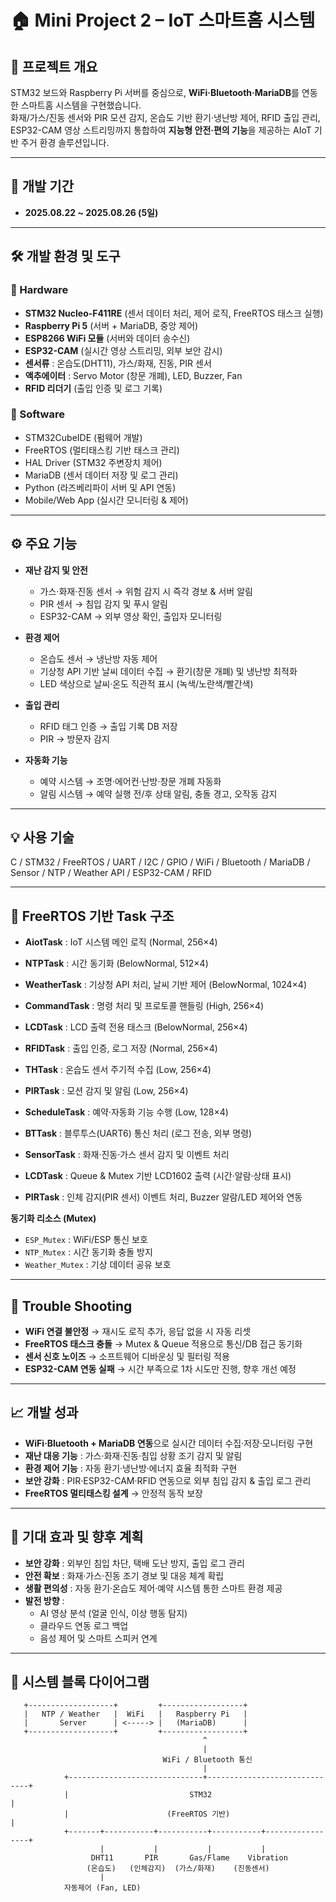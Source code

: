 # 🏠 Mini Project 2 – IoT 스마트홈 시스템

## 📌 프로젝트 개요
STM32 보드와 Raspberry Pi 서버를 중심으로, **WiFi·Bluetooth·MariaDB**를 연동한 스마트홈 시스템을 구현했습니다.  
화재/가스/진동 센서와 PIR 모션 감지, 온습도 기반 환기·냉난방 제어, RFID 출입 관리, ESP32-CAM 영상 스트리밍까지 통합하여 **지능형 안전·편의 기능**을 제공하는 AIoT 기반 주거 환경 솔루션입니다.  

---

## 🔧 개발 기간
- **2025.08.22 ~ 2025.08.26 (5일)**

---

## 🛠 개발 환경 및 도구

### 🔹 Hardware
- **STM32 Nucleo-F411RE** (센서 데이터 처리, 제어 로직, FreeRTOS 태스크 실행)  
- **Raspberry Pi 5** (서버 + MariaDB, 중앙 제어)  
- **ESP8266 WiFi 모듈** (서버와 데이터 송수신)  
- **ESP32-CAM** (실시간 영상 스트리밍, 외부 보안 감시)  
- **센서류** : 온습도(DHT11), 가스/화재, 진동, PIR 센서  
- **액추에이터** : Servo Motor (창문 개폐), LED, Buzzer, Fan  
- **RFID 리더기** (출입 인증 및 로그 기록)  

### 🔹 Software
- STM32CubeIDE (펌웨어 개발)  
- FreeRTOS (멀티태스킹 기반 태스크 관리)  
- HAL Driver (STM32 주변장치 제어)  
- MariaDB (센서 데이터 저장 및 로그 관리)  
- Python (라즈베리파이 서버 및 API 연동)  
- Mobile/Web App (실시간 모니터링 & 제어)  

---

## ⚙️ 주요 기능
- **재난 감지 및 안전**
  - 가스·화재·진동 센서 → 위험 감지 시 즉각 경보 & 서버 알림  
  - PIR 센서 → 침입 감지 및 푸시 알림  
  - ESP32-CAM → 외부 영상 확인, 출입자 모니터링  

- **환경 제어**
  - 온습도 센서 → 냉난방 자동 제어  
  - 기상청 API 기반 날씨 데이터 수집 → 환기(창문 개폐) 및 냉난방 최적화  
  - LED 색상으로 날씨·온도 직관적 표시 (녹색/노란색/빨간색)  

- **출입 관리**
  - RFID 태그 인증 → 출입 기록 DB 저장  
  - PIR → 방문자 감지

- **자동화 기능**
  - 예약 시스템 → 조명·에어컨·난방·창문 개폐 자동화  
  - 알림 시스템 → 예약 실행 전/후 상태 알림, 충돌 경고, 오작동 감지  

---

## 💡 사용 기술
C / STM32 / FreeRTOS / UART / I2C / GPIO / WiFi / Bluetooth / MariaDB / Sensor / NTP / Weather API / ESP32-CAM / RFID  

---

## 🧩 FreeRTOS 기반 Task 구조
- **AiotTask** : IoT 시스템 메인 로직 (Normal, 256×4)  
- **NTPTask** : 시간 동기화 (BelowNormal, 512×4)  
- **WeatherTask** : 기상청 API 처리, 날씨 기반 제어 (BelowNormal, 1024×4)  
- **CommandTask** : 명령 처리 및 프로토콜 핸들링 (High, 256×4)  
- **LCDTask** : LCD 출력 전용 태스크 (BelowNormal, 256×4)  
- **RFIDTask** : 출입 인증, 로그 저장 (Normal, 256×4)  
- **THTask** : 온습도 센서 주기적 수집 (Low, 256×4)  
- **PIRTask** : 모션 감지 및 알림 (Low, 256×4)  
- **ScheduleTask** : 예약·자동화 기능 수행 (Low, 128×4)

- **BTTask** : 블루투스(UART6) 통신 처리 (로그 전송, 외부 명령)  
- **SensorTask** : 화재·진동·가스 센서 감지 및 이벤트 처리  
- **LCDTask** : Queue & Mutex 기반 LCD1602 출력 (시간·알람·상태 표시)  
- **PIRTask** : 인체 감지(PIR 센서) 이벤트 처리, Buzzer 알람/LED 제어와 연동  

**동기화 리소스 (Mutex)**  
- `ESP_Mutex` : WiFi/ESP 통신 보호  
- `NTP_Mutex` : 시간 동기화 충돌 방지  
- `Weather_Mutex` : 기상 데이터 공유 보호  

---

## 🐞 Trouble Shooting
- **WiFi 연결 불안정** → 재시도 로직 추가, 응답 없을 시 자동 리셋  
- **FreeRTOS 태스크 충돌** → Mutex & Queue 적용으로 통신/DB 접근 동기화  
- **센서 신호 노이즈** → 소프트웨어 디바운싱 및 필터링 적용  
- **ESP32-CAM 연동 실패** → 시간 부족으로 1차 시도만 진행, 향후 개선 예정  

---

## 📈 개발 성과
- **WiFi·Bluetooth + MariaDB 연동**으로 실시간 데이터 수집·저장·모니터링 구현  
- **재난 대응 기능** : 가스·화재·진동·침입 상황 조기 감지 및 알림  
- **환경 제어 기능** : 자동 환기·냉난방·에너지 효율 최적화 구현  
- **보안 강화** : PIR·ESP32-CAM·RFID 연동으로 외부 침입 감지 & 출입 로그 관리  
- **FreeRTOS 멀티태스킹 설계** → 안정적 동작 보장  

---

## 🚀 기대 효과 및 향후 계획
- **보안 강화** : 외부인 침입 차단, 택배 도난 방지, 출입 로그 관리  
- **안전 확보** : 화재·가스·진동 조기 경보 및 대응 체계 확립  
- **생활 편의성** : 자동 환기·온습도 제어·예약 시스템 통한 스마트 환경 제공  
- **발전 방향** :  
  - AI 영상 분석 (얼굴 인식, 이상 행동 탐지)  
  - 클라우드 연동 로그 백업  
  - 음성 제어 및 스마트 스피커 연계  

---

## 📸 시스템 블록 다이어그램
```plaintext
   +-------------------+         +------------------+
   |   NTP / Weather   |  WiFi   |   Raspberry Pi   |
   |       Server      | <-----> |   (MariaDB)      |
   +-------------------+         +------------------+
                                           ^
                                           |
                                  WiFi / Bluetooth 통신
                                           |
            +------------------------------+------------------------------+
            |                           STM32                             |
            |                      (FreeRTOS 기반)                        |
            +-------+-----------+-----------+-----------+-----------------+
                    |           |           |           | 
                  DHT11       PIR       Gas/Flame    Vibration
                 (온습도)   (인체감지)  (가스/화재)    (진동센서)
                    |
            자동제어 (Fan, LED)
